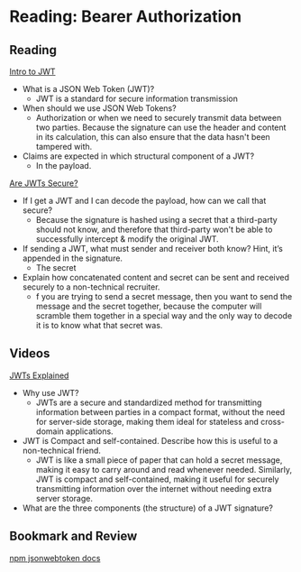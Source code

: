 # Reading: Bearer Authorization

## Reading

[Intro to JWT](https://jwt.io/introduction/)

- What is a JSON Web Token (JWT)?
  - JWT is a standard for secure information transmission
- When should we use JSON Web Tokens?
  - Authorization or when we need to securely transmit data between two parties. Because the signature can use the header and content in its calculation, this can also ensure that the data hasn't been tampered with.
- Claims are expected in which structural component of a JWT?
  - In the payload.

[Are JWTs Secure?](https://stackoverflow.com/questions/27301557/if-you-can-decode-jwt-how-are-they-secure)

- If I get a JWT and I can decode the payload, how can we call that secure?
  - Because the signature is hashed using a secret that a third-party should not know, and therefore that third-party won't be able to successfully intercept & modify the original JWT.
- If sending a JWT, what must sender and receiver both know? Hint, it’s appended in the signature.
  - The secret
- Explain how concatenated content and secret can be sent and received securely to a non-technical recruiter.
  - f you are trying to send a secret message, then you want to send the message and the secret together, because the computer will scramble them together in a special way and the only way to decode it is to know what that secret was.

## Videos

[JWTs Explained](https://www.youtube.com/watch?v=926mknSW9Lo)

- Why use JWT?
  - JWTs are a secure and standardized method for transmitting information between parties in a compact format, without the need for server-side storage, making them ideal for stateless and cross-domain applications.
- JWT is Compact and self-contained. Describe how this is useful to a non-technical friend.
  - JWT is like a small piece of paper that can hold a secret message, making it easy to carry around and read whenever needed. Similarly, JWT is compact and self-contained, making it useful for securely transmitting information over the internet without needing extra server storage. 
- What are the three components (the structure) of a JWT signature?

## Bookmark and Review

[npm jsonwebtoken docs](https://www.npmjs.com/package/jsonwebtoken)

